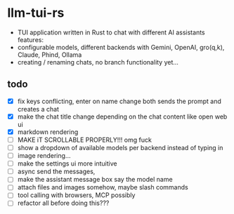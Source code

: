 # llm-tui-rs
* TUI application written in Rust to chat with different AI assistants
features:
* configurable models, different backends with Gemini, OpenAI, gro(q,k), Claude, Phind, Ollama
* creating / renaming chats, no branch functionality yet...


## todo
- [x] fix keys conflicting, enter on name change both sends the prompt and creates a chat
- [x] make the chat title change depending on the chat content like open web ui
- [x] markdown rendering
- [ ] MAKE iT SCROLLABLE PROPERLY!!! omg fuck
- [ ] show a dropdown of available models per backend instead of typing in
- [ ] image rendering...
- [ ] make the settings ui more intuitive
- [ ] async send the messages,
- [ ] make the assistant message box say the model name
- [ ] attach files and images somehow, maybe slash commands
- [ ] tool calling with browsers, MCP possibly
- [ ] refactor all before doing this???
